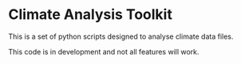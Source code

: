 # Climate Analysis Toolkit

This is a set of python scripts designed to analyse climate data files. 


This code is in development and not all features will work. 

